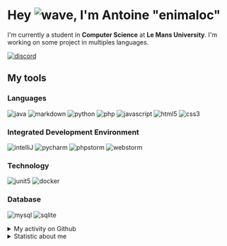 # Hey ![wave], I'm Antoine "enimaloc"

I'm currently a student in **Computer Science** at **Le Mans University**. I'm working on some project in multiples
languages.

[![discord]](https://discord.com/users/136200628509605888)
## My tools

### Languages
![java] ![markdown] ![python] ![php] ![javascript] ![html5] ![css3]

### Integrated Development Environment
![intelliJ] ![pycharm] ![phpstorm]  ![webstorm]

### Technology
![junit5] ![docker]

### Database
![mysql] ![sqlite]

<details>
<summary>My activity on Github</summary>

<!--RECENT_ACTIVITY:last_update-->
> Last Updated: 16/08 11:18 (Europe/Paris)
<!--RECENT_ACTIVITY:last_update_end-->
<!--RECENT_ACTIVITY:start-->
1. ![prMerged] Merged PR [`#57`](https://github.com/enimaloc/esportlinebot/pull/57) in [enimaloc/esportlinebot](https://github.com/enimaloc/esportlinebot)
2. ![prMerged] Merged PR [`#58`](https://github.com/enimaloc/esportlinebot/pull/58) in [enimaloc/esportlinebot](https://github.com/enimaloc/esportlinebot)
3. ![prMerged] Merged PR [`#56`](https://github.com/enimaloc/esportlinebot/pull/56) in [enimaloc/esportlinebot](https://github.com/enimaloc/esportlinebot)
4. ![prMerged] Merged PR [`#52`](https://github.com/enimaloc/esportlinebot/pull/52) in [enimaloc/esportlinebot](https://github.com/enimaloc/esportlinebot)
5. ![prClosed] Closed PR [`#55`](https://github.com/enimaloc/esportlinebot/pull/55) in [enimaloc/esportlinebot](https://github.com/enimaloc/esportlinebot)
6. ![prClosed] Closed PR [`#54`](https://github.com/enimaloc/esportlinebot/pull/54) in [enimaloc/esportlinebot](https://github.com/enimaloc/esportlinebot)
7. ![prClosed] Closed PR [`#53`](https://github.com/enimaloc/esportlinebot/pull/53) in [enimaloc/esportlinebot](https://github.com/enimaloc/esportlinebot)
8. ![prClosed] Closed PR [`#51`](https://github.com/enimaloc/esportlinebot/pull/51) in [enimaloc/esportlinebot](https://github.com/enimaloc/esportlinebot)
9. ![prClosed] Closed PR [`#50`](https://github.com/enimaloc/esportlinebot/pull/50) in [enimaloc/esportlinebot](https://github.com/enimaloc/esportlinebot)
10. ![prMerged] Merged PR [`#49`](https://github.com/enimaloc/esportlinebot/pull/49) in [enimaloc/esportlinebot](https://github.com/enimaloc/esportlinebot)
<!--RECENT_ACTIVITY:end-->

</details>

<details>
<summary>Statistic about me</summary>

<p align="center">
<a href="https://wakatime.com/@enimaloc">
<img src="https://github-readme-stats.vercel.app/api/wakatime?username=enimaloc&theme=dark&hide_border=true&hide_title=true&layout=compact" alt="enimaloc's wakatime stats">
</a>
</p>

<!--START_SECTION:waka-->
![Code Time](http://img.shields.io/badge/Code%20Time-4%2C124%20hrs%2045%20mins-blue)

**🐱 My GitHub Data** 

> 📦 73.5 kB Used in GitHub's Storage 
 > 
> 🏆 387 Contributions in the Year 2024
 > 
> 🚫 Not Opted to Hire
 > 
> 📜 46 Public Repositories 
 > 
> 🔑 19 Private Repositories 
 > 

 Last Updated on 16/08/2024 01:16:05 UTC
<!--END_SECTION:waka-->

</details>

<!-- Icons -->
[wave]: https://cdn.jsdelivr.net/gh/Readme-Workflows/Readme-Icons@1.1.0/icons/gifs/wave.gif

<!-- Badges -->
[issueOpened]: https://cdn.jsdelivr.net/gh/Readme-Workflows/Readme-Icons@main/icons/octicons/IssueOpened.svg
[issueClosed]: https://cdn.jsdelivr.net/gh/Readme-Workflows/Readme-Icons@main/icons/octicons/IssueClosed.svg

[prOpened]: https://cdn.jsdelivr.net/gh/Readme-Workflows/Readme-Icons@main/icons/octicons/PullRequestOpened.svg
[prClosed]: https://cdn.jsdelivr.net/gh/Readme-Workflows/Readme-Icons@main/icons/octicons/PullRequestClosed.svg
[prMerged]: https://cdn.jsdelivr.net/gh/Readme-Workflows/Readme-Icons@main/icons/octicons/PullRequestMerged.svg

[comment]: https://cdn.jsdelivr.net/gh/Readme-Workflows/Readme-Icons@main/icons/octicons/Comment.svg

[changesRequested]: https://cdn.jsdelivr.net/gh/Readme-Workflows/Readme-Icons@main/icons/octicons/RequestedChanges.svg
[approved]: https://cdn.jsdelivr.net/gh/Readme-Workflows/Readme-Icons@main/icons/octicons/ApprovedChanges.svg

[repoCreated]: https://cdn.jsdelivr.net/gh/Readme-Workflows/Readme-Icons@main/icons/octicons/Repository.svg
[newRelease]: https://cdn.jsdelivr.net/gh/Readme-Workflows/Readme-Icons@main/icons/octicons/Release.svg
[star]: https://cdn.jsdelivr.net/gh/Readme-Workflows/Readme-Icons@main/icons/octicons/StarredRepository.svg
[wiki]: https://cdn.jsdelivr.net/gh/Readme-Workflows/Readme-Icons@main/icons/octicons/Wiki.svg
[fork]: https://cdn.jsdelivr.net/gh/Readme-Workflows/Readme-Icons@main/icons/octicons/ForkedRepository.svg
[people]: https://cdn.jsdelivr.net/gh/Readme-Workflows/Readme-Icons@main/icons/octicons/People.svg

<!-- Meta Badge -->
[junit5]: https://img.shields.io/badge/JUnit5-323330?style=for-the-badge&logo=junit5

<!--- https://github.com/alexandresanlim/Badges4-README.md-Profile#-group- -->
[discord]: https://img.shields.io/badge/Discord-323330?style=for-the-badge&logo=discord

<!--- https://github.com/alexandresanlim/Badges4-README.md-Profile#-languages- -->
[java]: https://img.shields.io/badge/Java-323330?style=for-the-badge&logo=java
[python]: https://img.shields.io/badge/Python-323330?style=for-the-badge&logo=python
[php]: https://img.shields.io/badge/PHP-323330?style=for-the-badge&logo=php
[javascript]: https://img.shields.io/badge/JavaScript-323330?style=for-the-badge&logo=javascript
[html5]: https://img.shields.io/badge/HTML5-323330?style=for-the-badge&logo=html5
[css3]: https://img.shields.io/badge/CSS3-323330?style=for-the-badge&logo=css3

<!--- https://github.com/alexandresanlim/Badges4-README.md-Profile#-database- -->
[mysql]: https://img.shields.io/badge/MySQL-323330?style=for-the-badge&logo=mysql
[sqlite]: https://img.shields.io/badge/SQLite-323330?style=for-the-badge&logo=sqlite

<!--- https://github.com/alexandresanlim/Badges4-README.md-Profile#-frameworks- -->
[markdown]: https://img.shields.io/badge/Markdown-323330?style=for-the-badge&logo=markdown
[docker]: https://img.shields.io/badge/Docker-323330?style=for-the-badge&logo=docker

<!--- https://github.com/alexandresanlim/Badges4-README.md-Profile#-ide- -->
[intelliJ]: https://img.shields.io/badge/IntelliJIDEA-323330.svg?style=for-the-badge&logo=intellij-idea
[pycharm]: https://img.shields.io/badge/PyCharm-323330.svg?&style=for-the-badge&logo=PyCharm
[phpstorm]: http://img.shields.io/badge/-PHPStorm-323330?style=for-the-badge&logo=phpstorm
[webstorm]: https://img.shields.io/badge/WebStorm-323330?style=for-the-badge&logo=WebStorm